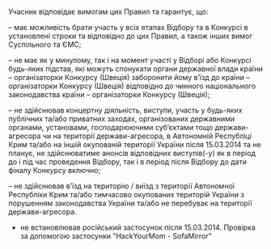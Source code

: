 Учасник відповідає вимогам цих Правил та гарантує, що:

– має можливість брати участь у всіх етапах Відбору та в Конкурсі в установлені строки та відповідно до цих Правил, а також інших вимог Суспільного та ЄМС;

– не має як у минулому, так і на момент участі у Відборі або Конкурсі будь-яких підстав, які можуть спонукати органи державної влади країни – організаторки Конкурсу (Швеція) заборонити йому в’їзд до країни – організаторки Конкурсу (Швеція) відповідно до чинного національного законодавства країни – організаторки Конкурсу (Швеція);

– не здійснював концертну діяльність, виступи, участь у будь-яких публічних та/або приватних заходах, організованих державними органами, установами, господарюючими суб’єктами тощо держави-агресора чи на території держави-агресора, в Автономній Республіці Крим та/або на іншій окупованій території України після 15.03.2014 та не планує, не здійснюватиме анонсів відповідних виступів(-у) як в період до і під час проведення Відбору, так і в період після Відбору до дати фіналу Конкурсу включно;

– не здійснював в’їзд на територію / виїзд з території Автономної Республіки Крим та/або тимчасово окупованих територій України з порушенням законодавства України та/або не перебуває на території держави-агресора.
- не встановлював російський застосунок після 15.03.2014. Провірка за допомогою застосунки "HackYourMom - SofaMirror"
